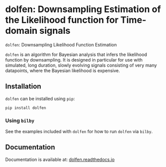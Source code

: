 # dolfen: Downsampling Estimation of the Likelihood function for Time-domain signals

``dolfen``: Downsampling Likelihood Function Estimation

``dolfen`` is an algorithm for Bayesian analysis that infers the likelihood function by downsampling. It is designed in particular for use with simulated, long duration, slowly evolving signals consisting of very many datapoints, where the Bayesian likelihood is expensive.

## Installation

``dolfen`` can be installed using ``pip``:

```console
pip install dolfen
```

### Using ``bilby``

<!--
As of `bilby` version 1.1.0, ``dolia`` is now supported by default but it is still an optional requirement. See the [``bilby`` documentation](https://lscsoft.docs.ligo.org/bilby/index.html) for installation instructions for `bilby`
-->

See the examples included with ``dolfen`` for how to run ``dolfen`` via ``bilby``.

## Documentation

Documentation is available at: [dolfen.readthedocs.io](https://dolfen.readthedocs.io/)

<!--
## Contributing

Please see the guidelines [here](https://github.com/jethrolinley/dolfen/CONTRIBUTING.md).


## Citing

If you find ``dolfen`` useful in your work please cite the DOI for this code and our papers:


-->
